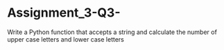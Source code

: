 # Assignment_3-Q3-
Write a Python function that accepts a string and calculate the number of upper case letters and lower case letters

